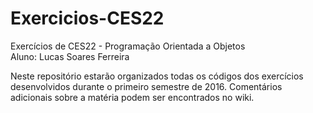 # Exercicios-CES22
Exercícios de CES22 - Programação Orientada a Objetos  
Aluno: Lucas Soares Ferreira

Neste repositório estarão organizados todas os códigos dos exercícios desenvolvidos durante o primeiro semestre de 2016. Comentários adicionais sobre a matéria podem ser encontrados no wiki.
